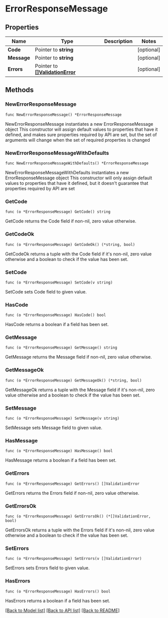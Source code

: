 # ErrorResponseMessage

## Properties

Name | Type | Description | Notes
------------ | ------------- | ------------- | -------------
**Code** | Pointer to **string** |  | [optional] 
**Message** | Pointer to **string** |  | [optional] 
**Errors** | Pointer to [**[]ValidationError**](ValidationError.md) |  | [optional] 

## Methods

### NewErrorResponseMessage

`func NewErrorResponseMessage() *ErrorResponseMessage`

NewErrorResponseMessage instantiates a new ErrorResponseMessage object
This constructor will assign default values to properties that have it defined,
and makes sure properties required by API are set, but the set of arguments
will change when the set of required properties is changed

### NewErrorResponseMessageWithDefaults

`func NewErrorResponseMessageWithDefaults() *ErrorResponseMessage`

NewErrorResponseMessageWithDefaults instantiates a new ErrorResponseMessage object
This constructor will only assign default values to properties that have it defined,
but it doesn't guarantee that properties required by API are set

### GetCode

`func (o *ErrorResponseMessage) GetCode() string`

GetCode returns the Code field if non-nil, zero value otherwise.

### GetCodeOk

`func (o *ErrorResponseMessage) GetCodeOk() (*string, bool)`

GetCodeOk returns a tuple with the Code field if it's non-nil, zero value otherwise
and a boolean to check if the value has been set.

### SetCode

`func (o *ErrorResponseMessage) SetCode(v string)`

SetCode sets Code field to given value.

### HasCode

`func (o *ErrorResponseMessage) HasCode() bool`

HasCode returns a boolean if a field has been set.

### GetMessage

`func (o *ErrorResponseMessage) GetMessage() string`

GetMessage returns the Message field if non-nil, zero value otherwise.

### GetMessageOk

`func (o *ErrorResponseMessage) GetMessageOk() (*string, bool)`

GetMessageOk returns a tuple with the Message field if it's non-nil, zero value otherwise
and a boolean to check if the value has been set.

### SetMessage

`func (o *ErrorResponseMessage) SetMessage(v string)`

SetMessage sets Message field to given value.

### HasMessage

`func (o *ErrorResponseMessage) HasMessage() bool`

HasMessage returns a boolean if a field has been set.

### GetErrors

`func (o *ErrorResponseMessage) GetErrors() []ValidationError`

GetErrors returns the Errors field if non-nil, zero value otherwise.

### GetErrorsOk

`func (o *ErrorResponseMessage) GetErrorsOk() (*[]ValidationError, bool)`

GetErrorsOk returns a tuple with the Errors field if it's non-nil, zero value otherwise
and a boolean to check if the value has been set.

### SetErrors

`func (o *ErrorResponseMessage) SetErrors(v []ValidationError)`

SetErrors sets Errors field to given value.

### HasErrors

`func (o *ErrorResponseMessage) HasErrors() bool`

HasErrors returns a boolean if a field has been set.


[[Back to Model list]](../README.md#documentation-for-models) [[Back to API list]](../README.md#documentation-for-api-endpoints) [[Back to README]](../README.md)


